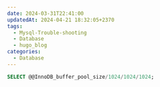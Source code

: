 ```yaml
---
date: 2024-03-31T22:41:00
updatedAt: 2024-04-21 18:32:05+2370
tags:
  - Mysql-Trouble-shooting
  - Database
  - hugo_blog
categories:
  - Database
---
```

```sql
SELECT @@InnoDB_buffer_pool_size/1024/1024/1024;
```